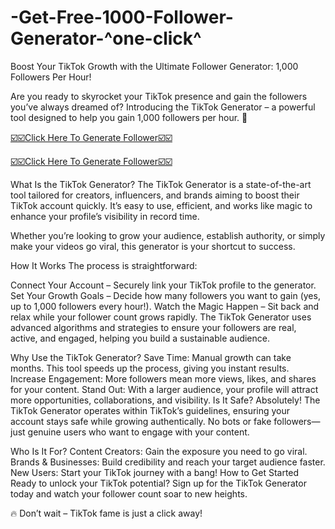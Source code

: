 # -Get-Free-1000-Follower-Generator-^one-click^

Boost Your TikTok Growth with the Ultimate Follower Generator: 1,000 Followers Per Hour!

Are you ready to skyrocket your TikTok presence and gain the followers you’ve always dreamed of? Introducing the TikTok Generator – a powerful tool designed to help you gain 1,000 followers per hour. 🚀

[☑️​☑️​​Click Here To Generate Follower☑️​☑️​](https://shorturl.at/8ZGGw)

[☑️​☑️​Click Here To Generate Follower☑️​☑️​](https://shorturl.at/8ZGGw)


What Is the TikTok Generator?
The TikTok Generator is a state-of-the-art tool tailored for creators, influencers, and brands aiming to boost their TikTok account quickly. It’s easy to use, efficient, and works like magic to enhance your profile’s visibility in record time.

Whether you’re looking to grow your audience, establish authority, or simply make your videos go viral, this generator is your shortcut to success.

How It Works
The process is straightforward:

Connect Your Account – Securely link your TikTok profile to the generator.
Set Your Growth Goals – Decide how many followers you want to gain (yes, up to 1,000 followers every hour!).
Watch the Magic Happen – Sit back and relax while your follower count grows rapidly.
The TikTok Generator uses advanced algorithms and strategies to ensure your followers are real, active, and engaged, helping you build a sustainable audience.

Why Use the TikTok Generator?
Save Time: Manual growth can take months. This tool speeds up the process, giving you instant results.
Increase Engagement: More followers mean more views, likes, and shares for your content.
Stand Out: With a larger audience, your profile will attract more opportunities, collaborations, and visibility.
Is It Safe?
Absolutely! The TikTok Generator operates within TikTok’s guidelines, ensuring your account stays safe while growing authentically. No bots or fake followers—just genuine users who want to engage with your content.

Who Is It For?
Content Creators: Gain the exposure you need to go viral.
Brands & Businesses: Build credibility and reach your target audience faster.
New Users: Start your TikTok journey with a bang!
How to Get Started
Ready to unlock your TikTok potential? Sign up for the TikTok Generator today and watch your follower count soar to new heights.

🔥 Don’t wait – TikTok fame is just a click away!

